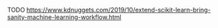 TODO
https://www.kdnuggets.com/2019/10/extend-scikit-learn-bring-sanity-machine-learning-workflow.html

